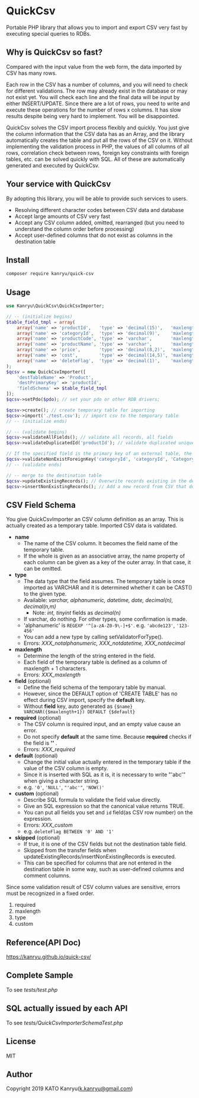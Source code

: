 # QuickCsv
Portable PHP library that allows you to import and export CSV very fast by executing special queries to RDBs.

## Why is QuickCsv so fast?
Compared with the input value from the web form, the data imported by CSV has many rows.

Each row in the CSV has a number of columns, and you will need to check for different validations. The row may already exist in the database or may not exist yet. You will check each line and the final data will be input by either INSERT/UPDATE. Since there are a lot of rows, you need to write and execute these operations for the number of rows x columns. It has slow results despite being very hard to implement. You will be disappointed.

QuickCsv solves the CSV import process flexibly and quickly. You just give the column information that the CSV data has as an Array, and the library automatically creates the table and put all the rows of the CSV on it. Without implementing the validation process in PHP, the values of all columns of all rows, correlation check between rows, foreign key constraints with foreign tables, etc. can be solved quickly with SQL. All of these are automatically generated and executed by QuickCsv.

## Your service with QuickCsv

By adopting this library, you will be able to provide such services to users.

- Resolving different character codes between CSV data and database
- Accept large amounts of CSV very fast
- Accept any CSV column added, omitted, rearranged (but you need to understand the column order before processing)
- Accept user-defined columns that do not exist as columns in the destination table

## Install

```bash
composer require kanryu/quick-csv
```

## Usage

```php
use Kanryu\QuickCsv\QuickCsvImporter;

// -- (initialize begins)
$table_field_tmpl = array(
    array('name' => 'productId',   'type' => 'decimal(15)',   'maxlength' => 15,   ), 
    array('name' => 'categoryId',  'type' => 'decimal(9)',    'maxlength' => 9,    'required' => true),
    array('name' => 'productCode', 'type' => 'varchar',       'maxlength' => 20,   ),
    array('name' => 'productName', 'type' => 'varchar',       'maxlength' => 40,   'required' => true),
    array('name' => 'price',       'type' => 'decimal(8,2)',  'maxlength' => 8,    'required' => true),
    array('name' => 'cost',        'type' => 'decimal(14,5)', 'maxlength' => 14,   'default' => "NULL"),
    array('name' => 'deleteFlag',  'type' => 'decimal(1)',    'maxlength' => 1,    'default' => "'0'", 'custom' => "deleteFlag BETWEEN '0' AND '1'"),
);
$qcsv = new QuickCsvImporter([
    'destTableName' => 'Product', 
    'destPrimaryKey' => 'productId', 
    'fieldSchema' => $table_field_tmpl
]);
$qcsv->setPdo($pdo); // set your pdo or other RDB drivers;

$qcsv->create(); // create temporary table for importing
$qcsv->import('./test.csv'); // import csv to the temporary table
// -- (initialize ends)

// -- (validate begins)
$qcsv->validateAllFields(); // validate all records, all fields
$qcsv->validateDuplicatedId('productId'); // validate duplicated uniqued field

// If the specified field is the primary key of an external table, the key must exist in the external table.
$qcsv->validateNonExistForeignKey('categoryId', 'categoryId', 'Category', 'deleteFlag = 0');
// -- (validate ends)

// -- merge to the destination table
$qcsv->updateExistingRecords(); // Overwrite records existing in the destination table with CSV
$qcsv->insertNonExistingRecords(); // Add a new record from CSV that does not exist in the destination table
```

## CSV Field Schema
You give QuickCsvImporter an CSV column definition as an array. This is actually created as a temporary table. Imported CSV data is validated.

- **name**
  - The name of the CSV column. It becomes the field name of the temporary table.
  - If the whole is given as an associative array, the name property of each column can be given as a key of the outer array. In that case, it can be omitted.
- **type**
  - The data type that the field assumes. The temporary table is once imported as VARCHAR and it is determined whether it can be CAST() to the given type.
  - Available: *varchar, alphanumeric, datetime, date, decimal(n), decimal(n,m)*
    - Note: *int, tinyint* fields as *decimal(n)*
  - If varchar, do nothing. For other types, some confirmation is made.
  - 'alphanumeric' is `REGEXP '^[a-zA-Z0-9\-]+$'`. e.g. `'abcde123'`, `'123-456'`
  - You can add a new type by calling setValidatorForType().
  - Errors: *XXX_notalphanumeric, XXX_notdatetime, XXX_notdecimal*
- **maxlength**
  - Determine the length of the string entered in the field.
  - Each field of the temporary table is defined as a column of maxlength + 1 characters.
  - Errors: *XXX_maxlength*
- **field** (optional)
  - Define the field schema of the temporary table by manual.
  - However, since the DEFAULT option of 'CREATE TABLE' has no effect during CSV import, specify the **default** key.
  - Without **field** key, auto generated as `{$name} VARCHAR({$maxlength+1}) DEFAULT {$default}`
- **required** (optional)
  - The CSV column is required input, and an empty value cause an error.
  - Do not specify **default** at the same time. Because **required** checks if the field is **''** .
  - Errors: *XXX_required*
- **default** (optional)
  - Change the initial value actually entered in the temporary table if the value of the CSV column is empty.
  - Since it is inserted with SQL as it is, it is necessary to write "'abc'" when giving a character string.
  - e.g. `'0'`, `'NULL'`, `"'abc'"`, `'NOW()'` 
- **custom** (optional)
  - Describe SQL formula to validate the field value directly. 
  - Give an SQL expression so that the canonical value returns TRUE.
  - You can put all fields you set and `id` field(as CSV row number) on the expression.
  - Errors: *XXX_custom*
  - e.g. `deleteFlag BETWEEN '0' AND '1'`
- **skipped** (optional)
  - If true, it is one of the CSV fields but not the destination table field.
  - Skipped from the transfer fields when updateExistingRecords/insertNonExistingRecords is executed.
  - This can be specified for columns that are not entered in the destination table in some way, such as user-defined columns and comment columns.

Since some validation result of CSV column values are sensitive, errors must be recognized in a fixed order.

1. required
2. maxlength
3. type
4. custom


## Reference(API Doc)
https://kanryu.github.io/quick-csv/

## Complete Sample
To see *tests/test.php*

## SQL actually issued by each API
To see *tests/QuickCsvImporterSchemaTest.php*

## License

MIT

## Author

Copyright 2019 KATO Kanryu(k.kanryu@gmail.com)
